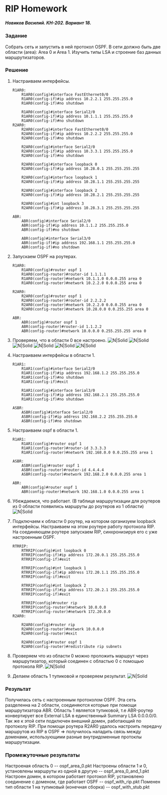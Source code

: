 # RIP Homework
##### Новиков Василий. КН-202. Вариант 18.

### Задание

Собрать сеть и запустить в ней протокол OSPF. В сети должно быть две области (area): Area 0 и Area 1. Изучить типы LSA и строение баз данных маршрутизаторов.

### Решение

1. Настраиваем интерфейсы.
    ```
    R1AR0:
        R1AR0(config)#interface FastEthernet0/0
        R1AR0(config-if)#ip address 10.2.2.1 255.255.255.0
        R1AR0(config-if)#no shutdown
        	
        R1AR0(config)#interface Serial2/0
        R1AR0(config-if)#ip address 10.1.1.1 255.255.255.0
        R1AR0(config-if)#no shutdown
    R2AR0:
    	R2AR0(config)#interface FastEthernet0/0
        R2AR0(config-if)#ip address 10.2.2.2 255.255.255.0
        R2AR0(config-if)#no shutdown
        
        R2AR0(config)#interface Serial2/0
        R2AR0(config-if)#ip address 10.3.3.1 255.255.255.0
        R2AR0(config-if)#no shutdown
        
        R2AR0(config)#interface loopback 0
        R2AR0(config-if)#ip address 10.28.0.1 255.255.255.255
        	
        R2AR0(config)#interface loopback 1
        R2AR0(config-if)#ip address 10.28.1.1 255.255.255.255
        	
        R2AR0(config)#interface loopback 2
        R2AR0(config-if)#ip address 10.28.2.1 255.255.255.255
        
        R2AR0(config)#int loopback 3
        R2AR0(config-if)#ip address 10.28.3.1 255.255.255.255
        
    ABR:
        ABR(config)#interface Serial2/0
        ABR(config-if)#ip address 10.1.1.2 255.255.255.0
        ABR(config-if)#no shutdown
        
        ABR(config)#interface Serial3/0
        ABR(config-if)#ip address 192.168.1.1 255.255.255.0
        ABR(config-if)#no shutdown
    ```
2. Запускаем OSPF на роутерах.
    ```
    R1AR0:
        R1AR0(config)#router ospf 1
        R1AR0(config-router)#router-id 1.1.1.1
        R1AR0(config-router)#network 10.1.1.0 0.0.0.255 area 0
        R1AR0(config-router)#network 10.2.2.0 0.0.0.255 area 0
        
    R2AR0:
        R2AR0(config)#router ospf 1
        R2AR0(config-router)#router-id 2.2.2.2
        R2AR0(config-router)#network 10.2.2.0 0.0.0.255 area 0
        R2AR0(config-router)#network 10.28.0.0 0.0.255.255 area 0
        
    ABR:
        ABR(config)#router ospf 1
        ABR(config-router)#router-id 1.1.2.2
        ABR(config-router)#network 10.0.0.0 0.255.255.255 area 0
    ```
3. Проверяем, что в области 0 все настроено.
![N|Solid](https://i.imgur.com/sLJaV48.png)
![N|Solid](https://i.imgur.com/sJkHdEZ.png)
![N|Solid](https://i.imgur.com/Xu10JtU.png)
![N|Solid](https://i.imgur.com/Ox8YWOx.png)
![N|Solid](https://i.imgur.com/vQ9ZhzE.png)
![N|Solid](https://i.imgur.com/vw1zYyD.png)

4. Настраиваем интерфейсы в области 1.
    ```
    R1AR1:
        R1AR1(config)#interface Serial2/0
        R1AR1(config-if)#ip address 192.168.1.2 255.255.255.0
        R1AR1(config-if)#no shutdown
        R1AR1(config-if)#exit
        
        R1AR1(config)#interface Serial3/0
        R1AR1(config-if)#ip address 192.168.2.1 255.255.255.0
        R1AR1(config-if)#no shutdown
    
    ASBR:
        ASBR(config)#interface Serial2/0
        ASBR(config-if)#ip address 192.168.2.2 255.255.255.0
        ASBR(config-if)#no shutdown
    ```
5. Настраиваем ospf в области 1.
    ```
    R1AR1:
        R1AR1(config)#router ospf 1
        R1AR1(config-router)#router-id 3.3.3.3
        R1AR1(config-router)#network 192.168.0.0 0.0.255.255 area 1
        
    ASBR:
        ASBR(config)#router ospf 1
        ASBR(config-router)#router-id 4.4.4.4
        ASBR(config-router)#network 192.168.2.0 0.0.0.255 area 1
        
    ABR:
        ABR(config)#router ospf 1
        ABR(config-router)#network 192.168.1.0 0.0.0.255 area 1
    ```
6. Убеждаемся, что работает. (В таблице маршрутизации для роутеров из 0 области появились маршруты до роутеров из 1 области)
![N|Solid](https://i.imgur.com/NFEJJLU.png)

7. Подключаем к области 0 роутер, на котором организуем loopback интерфейсы. Настраиваем на этом роутере работу протокола RIP. На соединяющем роутере запускаем RIP, синхронизируя его с уже настроенным OSPF.
    ```
    RTRRIP:
        RTRRIP(config)#int loopback 0
        RTRRIP(config-if)#ip address 172.20.0.1 255.255.255.0
        RTRRIP(config-if)#exit
        
        RTRRIP(config)#int loopback 1
        RTRRIP(config-if)#ip address 172.20.1.1 255.255.255.0
        RTRRIP(config-if)#exit
        
        RTRRIP(config)#int loopback 2
        RTRRIP(config-if)#ip address 172.20.2.1 255.255.255.0
        RTRRIP(config-if)#exit
        
        RTRRIP(config)#router rip
        RTRRIP(config-router)#network 10.0.0.0
        RTRRIP(config-router)#network 172.20.0.0
    R2AR0:
        
        R2AR0(config)#router rip
        R2AR0(config-router)#network 10.0.0.0
        R2AR0(config-router)#exit
        
        R2AR0(config)#router ospf 1
        R2AR0(config-router)#redistribute rip subnets
    ```
8. Проверяем что из области 0 можно проложить маршрут через маршрутизатор, который соединен с областью 0 с помощью протокола RIP.
![N|Solid](https://i.imgur.com/0vTX1fR.png)

9. Делаем область 1 тупиковой и проверяем результат.
![N|Solid](https://i.imgur.com/XYLbRRT.png)

### Результат
Получилась сеть с настроенным протоколом OSPF. Эта сеть разделенна на 2 области, соединяются которые при помощи маршрутизатора ABR. Область 1 является тупиковой, т.е ABR-роутер конвертирует все External LSA в единственный Summary LSA 0.0.0.0/0. Так же к этой сети подключен внешний домен, работающий по протоколу RIP. При помощи роутера R2AR0 удалось настроить передачу маршрутов из RIP в OSPF => получилось наладить связь между доменами, использующими разные внутридоменные протоклы маршрутизации.

### Промежуточные результаты
Настроеная область 0 -- ospf_area_0.pkt
Настроены области 1 и 0, установлены маршруты из одной в другую -- ospf_area_0_and_1.pkt
Настроен домен, в котором работает протокол RIP, установлено соединение с доменом, где работает OSPF -- ospf_with_rip.pkt
Поменен тип области 1 на тупиковый (конечная сборка) -- ospf_with_stub.pkt
